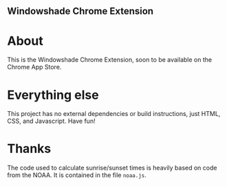 ## Windowshade Chrome Extension

# About

This is the Windowshade Chrome Extension, soon to be available on the Chrome App Store.

# Everything else

This project has no external dependencies or build instructions, just HTML, CSS, and Javascript. Have fun!

# Thanks

The code used to calculate sunrise/sunset times is heavily based on code from the NOAA. It is contained in the file `noaa.js`.